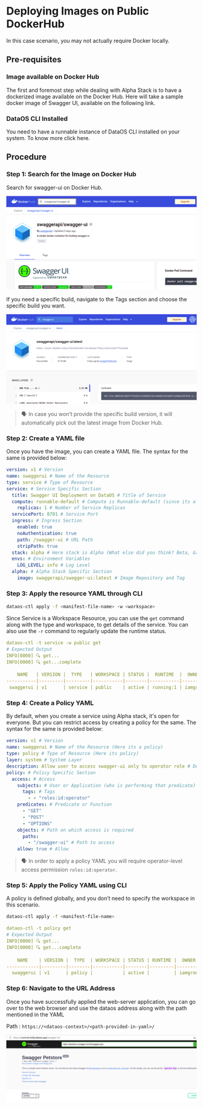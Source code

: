 # Deploying Images on Public DockerHub

In this case scenario, you may not actually require Docker locally.

## Pre-requisites

### Image available on Docker Hub

The first and foremost step while dealing with Alpha Stack is to have a dockerized image available on the Docker Hub. Here will take a sample docker image of Swagger UI, available on the following link.

### DataOS CLI Installed

You need to have a runnable instance of DataOS CLI installed on your system. To know more click here.

## Procedure

### Step 1: Search for the Image on Docker Hub

Search for swagger-ui on Docker Hub. 

![Untitled](./Untitled.png)

If you need a specific build, navigate to the Tags section and choose the specific build you want.

![Untitled](./Untitled%201.png)


> 🗣️ In case you won’t provide the specific build version, it will automatically pick out the latest image from Docker Hub.

### Step 2: Create a YAML file

Once you have the image, you can create a YAML file. The syntax for the same is provided below:

```yaml
version: v1 # Version
name: swaggerui # Name of the Resource 
type: service # Type of Resource
service: # Service Specific Section
  title: Swagger UI Deployment on DataOS # Title of Service
  compute: runnable-default # Compute is Runnable-default (since its a service)
	replicas: 1 # Number of Service Replicas
  servicePort: 8701 # Service Port
  ingress: # Ingress Section
    enabled: true
    noAuthentication: true
    path: /swagger-ui # URL Path
    stripPath: true
  stack: alpha # Here stack is Alpha (What else did you think? Beta, Gamma !!!)
  envs: # Environment Variables
    LOG_LEVEL: info # Log Level
  alpha: # Alpha Stack Specific Section
    image: swaggerapi/swagger-ui:latest # Image Repository and Tag
```

### Step 3: Apply the resource YAML through CLI

```bash
dataos-ctl apply -f <manifest-file-name> -w <workspace>
```

Since Service is a Workspace Resource, you can use the `get` command along with the type and workspace, to get details of the service. You can also use the `-r` command to regularly update the runtime status. 

```yaml
dataos-ctl -t service -w public get
# Expected Output
INFO[0000] 🔍 get...                                     
INFO[0000] 🔍 get...complete                             

    NAME   | VERSION |  TYPE   | WORKSPACE | STATUS |  RUNTIME  |  OWNER     
-----------|---------|---------|-----------|--------|-----------|-----------
 swaggerui | v1      | service | public    | active | running:1 | iamgroot
```

### Step 4: Create a Policy YAML

By default, when you create a service using Alpha stack, it's open for everyone. But you can restrict access by creating a policy for the same. The syntax for the same is provided below:

```yaml
version: v1 # Version
name: swaggerui # Name of the Resource (Here its a policy)
type: policy # Type of Resource (Here its policy)
layer: system # System Layer
description: Allow user to access swagger-ui only to operator role # Description
policy: # Policy Specific Section
  access: # Access
    subjects: # User or Application (who is performing that predicate)
      tags: # Tags
        - - "roles:id:operator"                 
    predicates: # Predicate or Function            
      - "GET"
      - "POST"
      - "OPTIONS"
    objects: # Path on which access is required
      paths:
        - "/swagger-ui" # Path to access
    allow: true # Allow
```


> 🗣️ In order to apply a policy YAML you will require operator-level access permission `roles:id:operator`.

### Step 5: Apply the Policy YAML using CLI

A policy is defined globally, and you don’t need to specify the workspace in this scenario.

```bash
dataos-ctl apply -f <manifest-file-name>
```

```yaml
dataos-ctl -t policy get
# Expected Output
INFO[0000] 🔍 get...                                     
INFO[0000] 🔍 get...complete                             

    NAME    | VERSION |  TYPE  | WORKSPACE | STATUS | RUNTIME |  OWNER     
------------|---------|--------|-----------|--------|---------|-----------
  swaggerui | v1      | policy |           | active |         | iamgroot
```

### Step 6: Navigate to the URL Address

Once you have successfully applied the web-server application, you can go over to the web browser and use the dataos address along with the path mentioned in the YAML

Path : `https://<dataos-context>/<path-provided-in-yaml>/`

![Untitled](./Untitled%202.png)